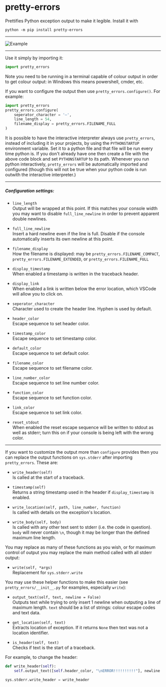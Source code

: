 # pretty-errors

Prettifies Python exception output to make it legible. Install it with
```
python -m pip install pretty-errors
```
---
![Example](https://i.imgur.com/0jpEqob.png)

---
Use it simply by importing it:
```python
import pretty_errors
```
Note you need to be running in a terminal capable of colour output in order to get colour output: in Windows
this means powershell, cmder, etc.

If you want to configure the output then use `pretty_errors.configure()`.  For example:
```python
import pretty_errors
pretty_errors.configure(
    seperator_character = '—',
    line_length = 54,
    filename_display = pretty_errors.FILENAME_FULL
)
```

It is possible to have the interactive interpreter always use `pretty_errors`, instead of including it in your projects, by using the `PYTHONSTARTUP` environment variable.  Set it to a python file and that file will be run every time python is.  If you don't already have one then create a file with the above code block and set `PYTHONSTARTUP` to its path.  Whenever you run python interactively, `pretty_errors` will be automatically imported and configured (though this will not be true when your python code is run outwith the interactive interpreter.)

---

##### Configuration settings:
* `line_length`<br>
Output will be wrapped at this point.  If this matches your console width you may want to disable `full_line_newline` in order to prevent apparent double newlines.

* `full_line_newline`<br>
Insert a hard newline even if the line is full.  Disable if the console automatically inserts its own newline at this point.

* `filename_display`<br>
How the filename is displayed: may be `pretty_errors.FILENAME_COMPACT`, `pretty_errors.FILENAME_EXTENDED`, or `pretty_errors.FILENAME_FULL`

* `display_timestamp`<br>
When enabled a timestamp is written in the traceback header.

* `display_link`<br>
When enabled a link is written below the error location, which VSCode will allow you to click on.

* `seperator_character`<br>
Character used to create the header line.  Hyphen is used by default.

* `header_color`<br>
Escape sequence to set header color.

* `timestamp_color`<br>
Escape sequence to set timestamp color.

* `default_color`<br>
Escape sequence to set default color.

* `filename_color`<br>
Escape sequence to set filename color.

* `line_number_color`<br>
Escape sequence to set line number color.

* `function_color`<br>
Escape sequence to set function color.

* `link_color`<br>
Escape sequence to set link color.

* `reset_stdout`<br>
When enabled the reset escape sequence will be written to stdout as well as stderr; turn this on if your console is being left with the wrong color.

---

If you want to customize the output more than `configure` provides then you can replace the output functions
on `sys.stderr` after importing `pretty_errors`.  These are:

* `write_header(self)`<br>
Is called at the start of a traceback.

* `timestamp(self)`<br>
Returns a string timestamp used in the header if `display_timestamp` is enabled.

* `write_location(self, path, line_number, function)`<br>
Is called with details on the exception's location.

* `write_body(self, body)`<br>
Is called with any other text sent to stderr (i.e. the code in question).  `body` will never contain `\n`, though
it may be longer than the defined maximum line length.


You may replace as many of these functions as you wish, or for maximum control of output you may replace the main
method called with all stderr output:

* `write(self, *args)`<br>
Replacement for `sys.stderr.write`


You may use these helper functions to make this easier (see `pretty_errors/__init__.py` for examples, especially `write`):


* `output_text(self, text, newline = False)`<br>
Outputs text while trying to only insert 1 newline when outputing a line of maximum length.  `text` should be a
list of strings: colour escape codes and text data.

* `get_location(self, text)`<br>
Extracts location of exception.  If it returns `None` then text was not a location identifier.

* `is_header(self, text)`<br>
Checks if text is the start of a traceback.


For example, to change the header:
```python
def write_header(self):
    self.output_text([self.header_color, "\nERROR!!!!!!!!!!"], newline = True)

sys.stderr.write_header = write_header
```
